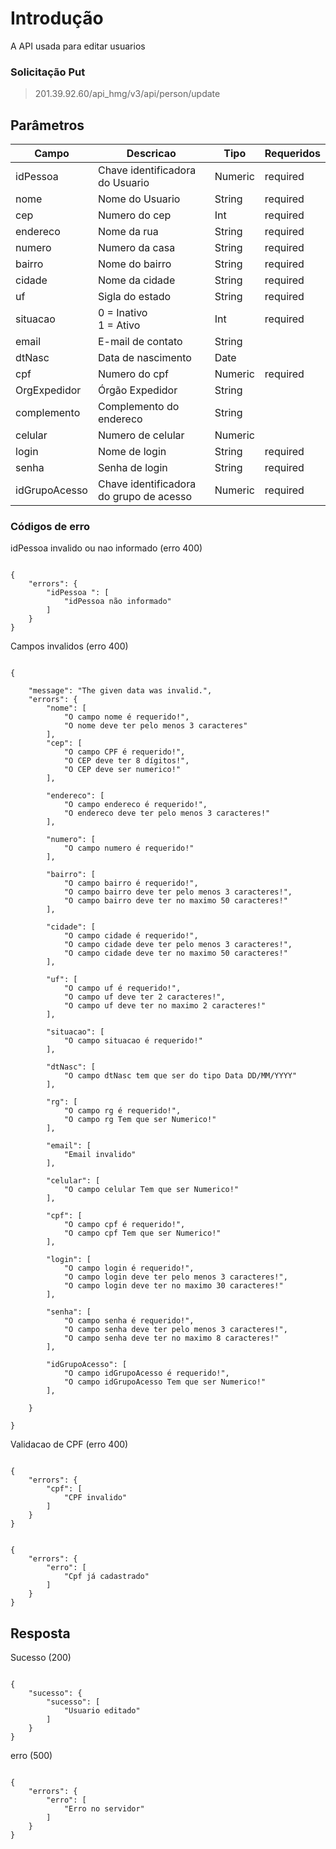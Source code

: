
# Introdução

A API usada para editar usuarios

### Solicitação Put
> 201.39.92.60/api_hmg/v3/api/person/update

  

## Parâmetros

|Campo |Descricao| Tipo| Requeridos
|----------------|----------------|----------------|----------------|
|idPessoa|Chave identificadora do Usuario|Numeric|required
|nome|Nome do Usuario|String|required
|cep|Numero do cep|Int|required
|endereco|Nome da rua|String|required
|numero|Numero da casa | String|required
|bairro|Nome do bairro|String|required
|cidade|Nome da cidade|String|required
|uf|Sigla do estado|String|required
|situacao|0 = Inativo<br>1 = Ativo|Int|required|
|email|E-mail de contato|String
|dtNasc|Data de nascimento|Date
|cpf|Numero do cpf|Numeric|required|
|OrgExpedidor|Órgão Expedidor|String
|complemento|Complemento do endereco|String
|celular|Numero de celular|Numeric
|login|Nome de login|String|required
|senha|Senha de login|String|required
|idGrupoAcesso|Chave identificadora do grupo de acesso|Numeric|required|


  
  

### Códigos de erro

  idPessoa invalido ou nao informado (erro 400)

```JS

{
	"errors": {
		"idPessoa ": [
			"idPessoa não informado"
		]
	}
}

```

Campos invalidos (erro 400)

```JS

{

	"message": "The given data was invalid.",
	"errors": {
		"nome": [
			"O campo nome é requerido!",
			"O nome deve ter pelo menos 3 caracteres"
		],
		"cep": [
			"O campo CPF é requerido!",
			"O CEP deve ter 8 dígitos!",
			"O CEP deve ser numerico!"
		],

		"endereco": [
			"O campo endereco é requerido!",
			"O endereco deve ter pelo menos 3 caracteres!"
		],

		"numero": [
			"O campo numero é requerido!"
		],

		"bairro": [
			"O campo bairro é requerido!",
			"O campo bairro deve ter pelo menos 3 caracteres!",
			"O campo bairro deve ter no maximo 50 caracteres!"
		],

		"cidade": [
			"O campo cidade é requerido!",
			"O campo cidade deve ter pelo menos 3 caracteres!",
			"O campo cidade deve ter no maximo 50 caracteres!"
		],

		"uf": [
			"O campo uf é requerido!",
			"O campo uf deve ter 2 caracteres!",
			"O campo uf deve ter no maximo 2 caracteres!"
		],

		"situacao": [
			"O campo situacao é requerido!"
		],
		
		"dtNasc": [
			"O campo dtNasc tem que ser do tipo Data DD/MM/YYYY"
		],

		"rg": [
			"O campo rg é requerido!",
			"O campo rg Tem que ser Numerico!"
		],

		"email": [
			"Email invalido"
		],

		"celular": [
			"O campo celular Tem que ser Numerico!"
		],

		"cpf": [
			"O campo cpf é requerido!",
			"O campo cpf Tem que ser Numerico!"
		],

		"login": [
			"O campo login é requerido!",
			"O campo login deve ter pelo menos 3 caracteres!",
			"O campo login deve ter no maximo 30 caracteres!"
		],

		"senha": [
			"O campo senha é requerido!",
			"O campo senha deve ter pelo menos 3 caracteres!",
			"O campo senha deve ter no maximo 8 caracteres!"
		],
		
		"idGrupoAcesso": [
			"O campo idGrupoAcesso é requerido!",
			"O campo idGrupoAcesso Tem que ser Numerico!"
		],

	}

}

```

  
  

Validacao de CPF (erro 400)

```JS

{
	"errors": {
		"cpf": [
			"CPF invalido"
		]
	}
}

```

  

```JS

{
	"errors": {
		"erro": [
			"Cpf já cadastrado"
		]
	}
}

```

## Resposta

  

Sucesso (200)

```JS

{
	"sucesso": {
		"sucesso": [
			"Usuario editado"
		]
	}
}

```

  

erro (500)

```JS

{
	"errors": {
		"erro": [
			"Erro no servidor"
		]
	}
}

```